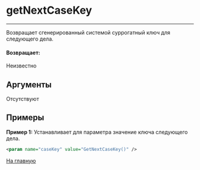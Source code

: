 # getNextCaseKey

---

Возвращает сгенерированный системой суррогатный ключ для следующего дела.

#### Возвращает:

Неизвестно

## Аргументы

Отсутствуют

## Примеры

**Пример 1:** Устанавливает для параметра значение ключа следующего дела.
```xml
<param name="caseKey" value="GetNextCaseKey()" />
```



[На главную](./ecmfunctions/)